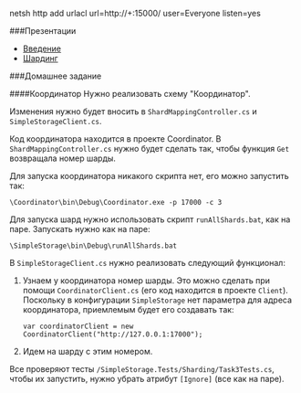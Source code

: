 netsh http add urlacl url=http://+:15000/ user=Everyone listen=yes

###Презентации

* [Введение](https://github.com/konturschool/05-databases/raw/master/Презентации/Introduction.pdf)
* [Шардинг](https://github.com/konturschool/05-databases/raw/master/Презентации/Sharding.pdf)


###Домашнее задание

####Координатор
Нужно реализовать схему "Координатор".

Изменения нужно будет вносить в `ShardMappingController.cs` и `SimpleStorageClient.cs`.

Код координатора находится в проекте Coordinator. В `ShardMappingController.cs` нужно будет сделать так, чтобы функция `Get` возвращала номер шарды.

Для запуска координатора никакого скрипта нет, его можно запустить так:

```
\Coordinator\bin\Debug\Coordinator.exe -p 17000 -c 3
```

Для запуска шард нужно использовать скрипт `runAllShards.bat`, как на паре. Запускать нужно как на паре:

```
\SimpleStorage\bin\Debug\runAllShards.bat
```

В `SimpleStorageClient.cs` нужно реализовать следующий функционал:
1. Узнаем у координатора номер шарды. Это можно сделать при помощи `CoordinatorClient.cs` (его код находится в проекте `Client`). Поскольку в конфигурации `SimpleStorage` нет параметра для адреса координатора, приемлемым будет его создавать так:
    ```
    var coordinatorClient = new CoordinatorClient("http://127.0.0.1:17000");
    ```
2. Идем на шарду с этим номером.

Все проверяют тесты `/SimpleStorage.Tests/Sharding/Task3Tests.cs`, чтобы их запустить, нужно убрать атрибут `[Ignore]` (все как на паре).
